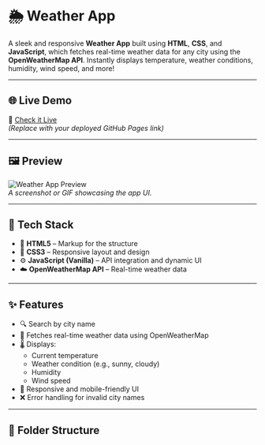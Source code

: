 # 🌦️ Weather App

A sleek and responsive **Weather App** built using **HTML**, **CSS**, and **JavaScript**, which fetches real-time weather data for any city using the **OpenWeatherMap API**. Instantly displays temperature, weather conditions, humidity, wind speed, and more!

---

## 🌐 Live Demo

🔗 [Check it Live]()  
*(Replace with your deployed GitHub Pages link)*

---

## 🖼️ Preview

![Weather App Preview](assets/weather-app-preview.png)  
*A screenshot or GIF showcasing the app UI.*

---

## 🧰 Tech Stack

- 🧱 **HTML5** – Markup for the structure
- 🎨 **CSS3** – Responsive layout and design
- ⚙️ **JavaScript (Vanilla)** – API integration and dynamic UI
- ☁️ **OpenWeatherMap API** – Real-time weather data

---

## ✨ Features

- 🔍 Search by city name
- 📡 Fetches real-time weather data using OpenWeatherMap
- 🌡️ Displays:
  - Current temperature
  - Weather condition (e.g., sunny, cloudy)
  - Humidity
  - Wind speed
- 🧭 Responsive and mobile-friendly UI
- ❌ Error handling for invalid city names

---

## 📁 Folder Structure

